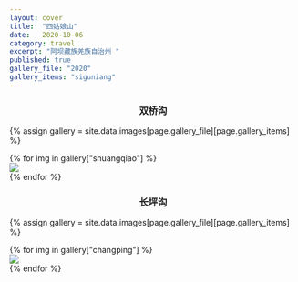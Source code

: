 ```yaml
---
layout: cover
title:  "四姑娘山"
date:   2020-10-06
category: travel
excerpt: "阿坝藏族羌族自治州 "
published: true
gallery_file: "2020"
gallery_items: "siguniang"
---
```


### <center>双桥沟</center>

{% assign gallery  = site.data.images[page.gallery_file][page.gallery_items] %}
<div class="card-columns">
    {% for img in gallery["shuangqiao"] %}
    <div class="card">
        <img class="card-img-top" src="{{gallery['root']}}{{ img[0] }}" />
    </div>
    {% endfor %}
</div>

### <center>长坪沟</center>
{% assign gallery  = site.data.images[page.gallery_file][page.gallery_items] %}
<div class="card-columns">
    {% for img in gallery["changping"] %}
    <div class="card">
        <img class="card-img-top" src="{{gallery['root']}}{{ img[0] }}" />
    </div>
    {% endfor %}
</div>
